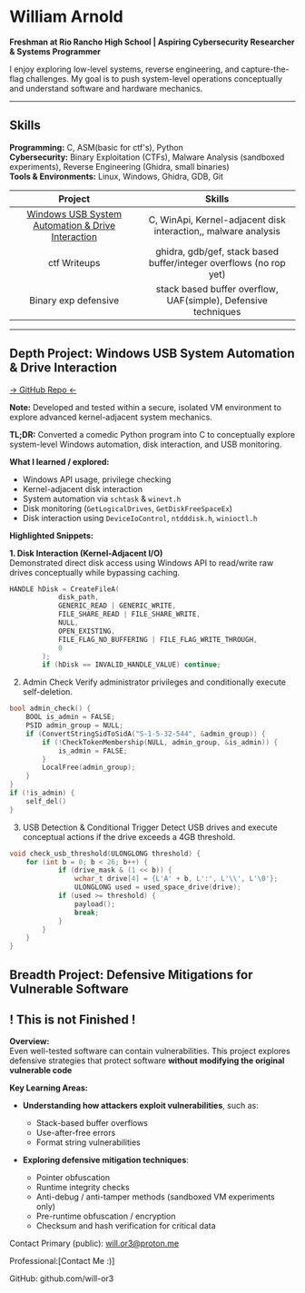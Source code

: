 # William Arnold

**Freshman at Rio Rancho High School | Aspiring Cybersecurity Researcher & Systems Programmer**

I enjoy exploring low-level systems, reverse engineering, and capture-the-flag challenges. My goal is to push system-level operations conceptually and understand software and hardware mechanics.

---

## Skills

**Programming:** C, ASM(basic for ctf's), Python  
**Cybersecurity:** Binary Exploitation (CTFs), Malware Analysis (sandboxed experiments), Reverse Engineering (Ghidra, small binaries)  
**Tools & Environments:** Linux, Windows, Ghidra, GDB, Git

| Project | Skills |
|:-------:|:------:|
| [Windows USB System Automation & Drive Interaction](https://github.com/will-or3/portfolios/blob/main/WinApi_IO_Event_Logic.c) | C, WinApi, Kernel-adjacent disk interaction,, malware analysis |
| ctf Writeups | ghidra, gdb/gef, stack based buffer/integer overflows (no rop yet)|
| Binary exp defensive | stack based buffer overflow, UAF(simple), Defensive techniques |
---


## Depth Project: Windows USB System Automation & Drive Interaction
[-> GitHub Repo <-](https://github.com/will-or3/portfolios/blob/main/WinApi_IO_Event_Logic.c)

**Note:** Developed and tested within a secure, isolated VM environment to explore advanced kernel-adjacent system mechanics.

**TL;DR:** Converted a comedic Python program into C to conceptually explore system-level Windows automation, disk interaction, and USB monitoring.

**What I learned / explored:**
- Windows API usage, privilege checking
- Kernel-adjacent disk interaction
- System automation via `schtask` & `winevt.h`
- Disk monitoring (`GetLogicalDrives`, `GetDiskFreeSpaceEx`)
- Disk interaction using `DeviceIoControl`, `ntdddisk.h`, `winioctl.h`

**Highlighted Snippets:**

**1. Disk Interaction (Kernel-Adjacent I/O)**  
Demonstrated direct disk access using Windows API to read/write raw drives conceptually while bypassing caching.
```c
HANDLE hDisk = CreateFileA(
            disk_path,
            GENERIC_READ | GENERIC_WRITE,
            FILE_SHARE_READ | FILE_SHARE_WRITE,
            NULL, 
            OPEN_EXISTING,
            FILE_FLAG_NO_BUFFERING | FILE_FLAG_WRITE_THROUGH,
            0
        );
        if (hDisk == INVALID_HANDLE_VALUE) continue;
```
2. Admin Check
Verify administrator privileges and conditionally execute self-deletion.
```c
bool admin_check() {
    BOOL is_admin = FALSE;
    PSID admin_group = NULL;
    if (ConvertStringSidToSidA("S-1-5-32-544", &admin_group)) {
        if (!CheckTokenMembership(NULL, admin_group, &is_admin)) {
            is_admin = FALSE;
        }
        LocalFree(admin_group);
    }
}
if (!is_admin) {
    self_del()
}
```
3. USB Detection & Conditional Trigger
Detect USB drives and execute conceptual actions if the drive exceeds a 4GB threshold.

```c
void check_usb_threshold(ULONGLONG threshold) {
    for (int b = 0; b < 26; b++) {
            if (drive_mask & (1 << b)) {
                wchar_t drive[4] = {L'A' + b, L':', L'\\', L'\0'};
                ULONGLONG used = used_space_drive(drive);
            if (used >= threshold) {
                payload();
                break;
            }
        }
    }
}
```
## Breadth Project: Defensive Mitigations for Vulnerable Software
## ! This is not Finished !
**Overview:**  
Even well-tested software can contain vulnerabilities. This project explores defensive strategies that protect software **without modifying the original vulnerable code**

**Key Learning Areas:**

- **Understanding how attackers exploit vulnerabilities**, such as:  
  - Stack-based buffer overflows  
  - Use-after-free errors  
  - Format string vulnerabilities

- **Exploring defensive mitigation techniques**:  
  - Pointer obfuscation  
  - Runtime integrity checks  
  - Anti-debug / anti-tamper methods (sandboxed VM experiments only)  
  - Pre-runtime obfuscation / encryption  
  - Checksum and hash verification for critical data


Contact
Primary (public): will.or3@proton.me

Professional:[Contact Me :)]

GitHub: github.com/will-or3
